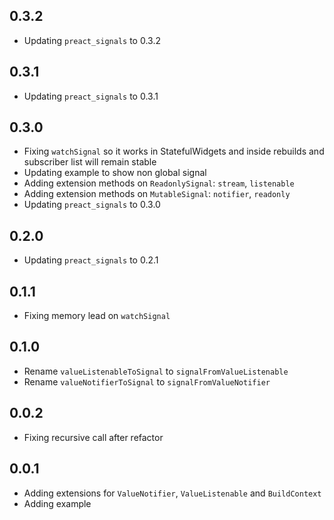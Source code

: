 ## 0.3.2

- Updating `preact_signals` to 0.3.2

## 0.3.1

- Updating `preact_signals` to 0.3.1

## 0.3.0

- Fixing `watchSignal` so it works in StatefulWidgets and inside rebuilds and subscriber list will remain stable
- Updating example to show non global signal
- Adding extension methods on `ReadonlySignal`: `stream`, `listenable`
- Adding extension methods on `MutableSignal`: `notifier`, `readonly`
- Updating `preact_signals` to 0.3.0

## 0.2.0

- Updating `preact_signals` to 0.2.1

## 0.1.1

- Fixing memory lead on `watchSignal`

## 0.1.0

- Rename `valueListenableToSignal` to `signalFromValueListenable`
- Rename `valueNotifierToSignal` to `signalFromValueNotifier`

## 0.0.2

- Fixing recursive call after refactor

## 0.0.1

- Adding extensions for `ValueNotifier`, `ValueListenable` and `BuildContext`
- Adding example
